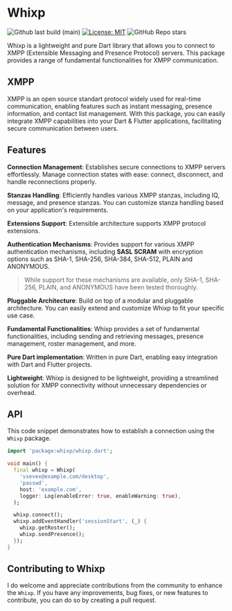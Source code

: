 # Whixp

![Github last build (main)][last_build]
[![License: MIT][license_badge]][license_link]
![GitHub Repo stars][star_count]

Whixp is a lightweight and pure Dart library that allows you to connect to XMPP (Extensible Messaging and Presence Protocol) servers. This package provides a range of fundamental functionalities for XMPP communication.

## XMPP

XMPP is an open source standart protocol widely used for real-time communication, enabling features such as instant messaging, presence information, and contact list management. With this package, you can easily integrate XMPP capabilities into your Dart & Flutter applications, facilitating secure communication between users.

## Features

**Connection Management**: Establishes secure connections to XMPP servers effortlessly. Manage connection states with ease: connect, disconnect, and handle reconnections properly.

**Stanzas Handling**: Efficiently handles various XMPP stanzas, including IQ, message, and presence stanzas. You can customize stanza handling based on your application's requirements.

**Extensions Support**: Extensible architecture supports XMPP protocol extensions.

**Authentication Mechanisms**: Provides support for various XMPP authentication mechanisms, including **SASL SCRAM** with encryption options such as SHA-1, SHA-256, SHA-384, SHA-512, PLAIN and ANONYMOUS.

> While support for these mechanisms are available, only SHA-1, SHA-256, PLAIN, and ANONYMOUS have been tested thoroughly.

**Pluggable Architecture**: Build on top of a modular and pluggable architecture. You can easily extend and customize Whixp to fit your specific use case.

**Fundamental Functionalities**: Whixp provides a set of fundamental functionalities, including sending and retrieving messages, presence management, roster management, and more.

**Pure Dart implementation**: Written in pure Dart, enabling easy integration with Dart and Flutter projects.

**Lightweight**: Whixp is designed to be lightweight, providing a streamlined solution for XMPP connectivity without unnecessary dependencies or overhead.

## API

This code snippet demonstrates how to establish a connection using the `Whixp` package.

```dart
import 'package:whixp/whixp.dart';

void main() {
  final whixp = Whixp(
    'vsevex@example.com/desktop',
    'passwd',
    host: 'example.com',
    logger: Log(enableError: true, enableWarning: true),
  );

  whixp.connect();
  whixp.addEventHandler('sessionStart', (_) {
    whixp.getRoster();
    whixp.sendPresence();
  });
}
```

## Contributing to Whixp

I do welcome and appreciate contributions from the community to enhance the `Whixp`. If you have any improvements, bug fixes, or new features to contribute, you can do so by creating a pull request.

[license_badge]: https://img.shields.io/badge/license-MIT-blue.svg
[license_link]: https://opensource.org/licenses/MIT
[star_count]: https://img.shields.io/github/stars/vsevex/whixp
[last_build]: https://img.shields.io/github/actions/workflow/status/vsevex/whixp/dart.yml
